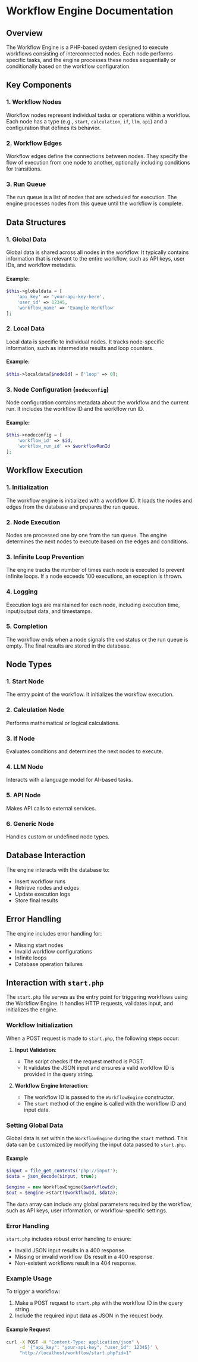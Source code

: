 # Workflow Engine Documentation

## Overview

The Workflow Engine is a PHP-based system designed to execute workflows consisting of interconnected nodes. Each node performs specific tasks, and the engine processes these nodes sequentially or conditionally based on the workflow configuration.

## Key Components

### 1. Workflow Nodes

Workflow nodes represent individual tasks or operations within a workflow. Each node has a type (e.g., `start`, `calculation`, `if`, `llm`, `api`) and a configuration that defines its behavior.

### 2. Workflow Edges

Workflow edges define the connections between nodes. They specify the flow of execution from one node to another, optionally including conditions for transitions.

### 3. Run Queue

The run queue is a list of nodes that are scheduled for execution. The engine processes nodes from this queue until the workflow is complete.

## Data Structures

### 1. Global Data

Global data is shared across all nodes in the workflow. It typically contains information that is relevant to the entire workflow, such as API keys, user IDs, and workflow metadata.

#### Example:

```php
$this->globaldata = [
    'api_key' => 'your-api-key-here',
    'user_id' => 12345,
    'workflow_name' => 'Example Workflow'
];
```

### 2. Local Data

Local data is specific to individual nodes. It tracks node-specific information, such as intermediate results and loop counters.

#### Example:

```php
$this->localdata[$nodeId] = ['loop' => 0];
```

### 3. Node Configuration (`nodeconfig`)

Node configuration contains metadata about the workflow and the current run. It includes the workflow ID and the workflow run ID.

#### Example:

```php
$this->nodeconfig = [
    'workflow_id' => $id,
    'workflow_run_id' => $workflowRunId
];
```

## Workflow Execution

### 1. Initialization

The workflow engine is initialized with a workflow ID. It loads the nodes and edges from the database and prepares the run queue.

### 2. Node Execution

Nodes are processed one by one from the run queue. The engine determines the next nodes to execute based on the edges and conditions.

### 3. Infinite Loop Prevention

The engine tracks the number of times each node is executed to prevent infinite loops. If a node exceeds 100 executions, an exception is thrown.

### 4. Logging

Execution logs are maintained for each node, including execution time, input/output data, and timestamps.

### 5. Completion

The workflow ends when a node signals the `end` status or the run queue is empty. The final results are stored in the database.

## Node Types

### 1. Start Node

The entry point of the workflow. It initializes the workflow execution.

### 2. Calculation Node

Performs mathematical or logical calculations.

### 3. If Node

Evaluates conditions and determines the next nodes to execute.

### 4. LLM Node

Interacts with a language model for AI-based tasks.

### 5. API Node

Makes API calls to external services.

### 6. Generic Node

Handles custom or undefined node types.

## Database Interaction

The engine interacts with the database to:

- Insert workflow runs
- Retrieve nodes and edges
- Update execution logs
- Store final results

## Error Handling

The engine includes error handling for:

- Missing start nodes
- Invalid workflow configurations
- Infinite loops
- Database operation failures

## Interaction with `start.php`

The `start.php` file serves as the entry point for triggering workflows using the Workflow Engine. It handles HTTP requests, validates input, and initializes the engine.

### Workflow Initialization

When a POST request is made to `start.php`, the following steps occur:

1. **Input Validation**:
   - The script checks if the request method is POST.
   - It validates the JSON input and ensures a valid workflow ID is provided in the query string.

2. **Workflow Engine Interaction**:
   - The workflow ID is passed to the `WorkflowEngine` constructor.
   - The `start` method of the engine is called with the workflow ID and input data.

### Setting Global Data

Global data is set within the `WorkflowEngine` during the `start` method. This data can be customized by modifying the input data passed to `start.php`.

#### Example

```php
$input = file_get_contents('php://input');
$data = json_decode($input, true);

$engine = new WorkflowEngine($workflowId);
$out = $engine->start($workflowId, $data);
```

The `data` array can include any global parameters required by the workflow, such as API keys, user information, or workflow-specific settings.

### Error Handling

`start.php` includes robust error handling to ensure:

- Invalid JSON input results in a 400 response.
- Missing or invalid workflow IDs result in a 400 response.
- Non-existent workflows result in a 404 response.

### Example Usage

To trigger a workflow:

1. Make a POST request to `start.php` with the workflow ID in the query string.
2. Include the required input data as JSON in the request body.

#### Example Request

```bash
curl -X POST -H "Content-Type: application/json" \
     -d '{"api_key": "your-api-key", "user_id": 12345}' \
     "http://localhost/workflow/start.php?id=1"
```
